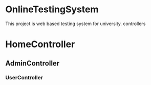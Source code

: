 # OnlineTestingSystem
This project is web based testing system for university.
controllers 
# HomeController
## AdminController
### UserController
